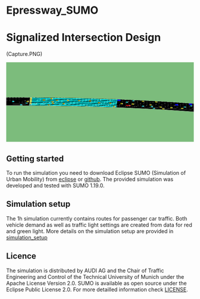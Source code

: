 # Epressway_SUMO

# Signalized Intersection Design

(Capture.PNG)

![Simulation](image/Capture.PNG)
## Getting started

To run the simulation you need to download Eclipse SUMO (Simulation of Urban Mobility) from [eclipse](https://www.eclipse.org/sumo/) or [github](https://github.com/eclipse/sumo). The provided simulation was developed and tested with SUMO 1.19.0.



## Simulation setup

The 1h simulation currently contains routes for passenger car traffic. Both vehicle demand as well as traffic light settings are created from data for red and green light. More details on the simulation setup are provided in [simulation_setup](docs/simulation_setup.md)

## Licence

The simulation is distributed by AUDI AG and the Chair of Traffic Engineering and Control of the Technical University of Munich under the Apache License Version 2.0. SUMO is available as open source under the Eclipse Public License 2.0. For more detailled information check [LICENSE](LICENSE). 
